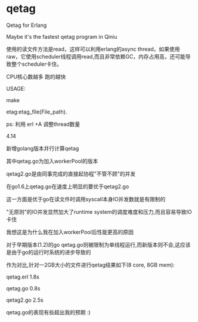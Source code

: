 # qetag
Qetag for Erlang

Maybe it's the fastest qetag program in Qiniu

使用的读文件方法是read，这样可以利用erlang的async thread，如果使用raw，它使用scheduler线程调用read,而且非常依赖GC，内存占用高，还可能导致整个scheduler卡住。


CPU核心数越多 跑的越快


USAGE:

make

etag:etag_file(File_path).


ps: 利用 erl +A 调整thread数量

4.14

新增golang版本并行计算qetag

其中qetag.go为加入workerPool的版本

qetag2.go是由同事完成的直接起协程"不管不顾"的并发

在go1.6上qetag.go在速度上明显的要优于qetag2.go

这一方面是优于go在读文件时调用syscall本身IO并发数就是有限制的

"无原则"的IO并发显然加大了runtime system的调度难度和压力,而且容易导致IO卡住

我想这是为什么我在加入workerPool后性能更高的原因

对于早期版本(1.2)的go qetag.go则被限制为单线程运行,而新版本则不会,这应该是由于go的运行时系统的进步导致的

作为对比,针对一2GB大小的文件进行qetag结果如下(8 core, 8GB mem):

qetag.erl	1.8s

qetag.go	0.8s
	
qetag2.go	2.5s

qetag.go的表现有些超出我的预期 :)
